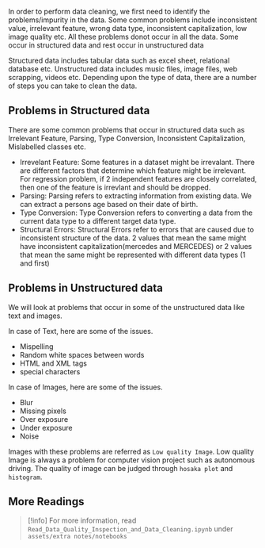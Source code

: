 In order to perform data cleaning, we first need to identify the problems/impurity in the data. Some common problems include inconsistent value, irrelevant feature, wrong data type, inconsistent capitalization, low image quality etc. All these problems donot occur in all the data. Some occur in structured data and rest occur in unstructured data

Structured data includes tabular data such as excel sheet, relational database etc. Unstructured data includes music files, image files, web scrapping, videos etc. Depending upon the type of data, there are a number of steps you can take to clean the data.

## Problems in Structured data

There are some common problems that occur in structured data such as Irrelevant Feature, Parsing, Type Conversion, Inconsistent Capitalization, Mislabelled classes etc. 

- Irrevelant Feature: Some features in a dataset might be irrevalant. There are different factors that determine which feature might be irrelevant. For regression problem, if 2 independent features are closely correlated, then one of the feature is irrevlant and should be dropped.
- Parsing: Parsing refers to extracting information from existing data. We can extract a persons age based on their date of birth.
- Type Conversion: Type Conversion refers to converting a data from the current data type to a different target data type. 
- Structural Errors: Structural Errors refer to errors that are caused due to inconsistent structure of the data. 2 values that mean the same might have inconsistent capitalization(mercedes and MERCEDES) or 2 values that mean the same might be represented with different data types (1 and first)


## Problems in Unstructured data

We will look at problems that occur in some of the unstructured data like text and images. 

In case of Text, here are some of the issues.

- Mispelling
- Random white spaces between words
- HTML and XML tags
- special characters

In case of Images, here are some of the issues.

- Blur
- Missing pixels
- Over exposure
- Under exposure
- Noise

Images with these problems are referred as `Low quality Image`. Low quality Image is always a problem for computer vision project such as autonomous driving. The quality of image can be judged through `hosaka plot` and `histogram`. 
<br>
## More Readings

> [!info]
	For more information, read `Read_Data_Quality_Inspection_and_Data_Cleaning.ipynb` under `assets/extra notes/notebooks`